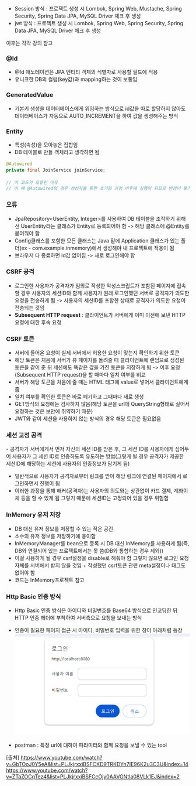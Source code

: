 
- Session 방식 : 프로젝트 생성 시 Lombok, Spring Web, Mustache, Spring Security, Spring Data JPA, MySQL Driver 체크 후 생성
- jwt 방식 : 프로젝트 생성 시 Lombok, Spring Web, Spring Security, Spring Data JPA, MySQL Driver 체크 후 생성

이후는 각각 강의 참고
### @Id
- @Id 애노테이션은 JPA 엔티티 객체의 식별자로 사용할 필드에 적용
- 유니크한 DB의 컬럼(key값)과 mapping하는 것이 보통임
### GeneratedValue
- 기본키 생성을 데이터베이스에게 위임하는 방식으로 id값을 따로 할당하지 않아도 데이터베이스가 자동으로 AUTO_INCREMENT을 하여 값을 생성해주는 방식

### Entity
- 특성(속성)을 모아놓은 집합임
- DB 테이블로 만들 객체라고 생각하면 됨

```java
@Autowired 
private final JoinService joinService; 

// 이 코드가 오류인 이유
// 이 때 @Autowired의 경우 생성자를 통한 초기화 과정 이후에 실행이 되므로 변경이 불가능한 final 키워드가 붙은 경우 오류가 나는 것
```

### 오류
- JpaRepository<UserEntity, Integer>를 사용하여 DB 테이블을 조작하기 위해선 UserEntity라는 클래스가 Entity로 등록되어야 함 -> 해당 클래스에 @Entity를 붙여줘야 함
- Config클래스를 포함한 모든 클래스는 Java 밑에 Application 클래스가 있는 폴더(ex - com.example.inmemory)에서 생성해야 내 프로젝트에 적용이 됨
- 브라우저 다 종료하면 id값 없어짐 -> 새로 로그인해야 함

### CSRF 공격
- 로그인한 사용자가 공격자가 임의로 작성한 악성스크립트가 포함된 페이지에 접속할 경우 사용자의 세션ID와 함께 사용자가 원래 로그인했던 서버로 공격자가 의도한 요청을 전송하게 됨
-> 사용자의 세션ID를 포함한 상태로 공격자가 의도한 요청이 전송되는 것임
- **Subsequent HTTP request** : 클라이언트가 서버에게 이미 이전에 보낸 HTTP 요청에 대한 후속 요청
### CSRF 토큰
- 서버에 들어온 요청이 실제 서버에서 허용한 요청이 맞는지 확인하기 위한 토큰
- 해당 토큰은 처음에 서버가 뷰 페이지를 돌려줄 때 클라이언트에 랜덤으로 생성된 토큰을 같이 준 뒤 세션에도 똑같은 값을 가진 토큰을 저장하게 됨 -> 이후 요청(Subsequent HTTP request)을 할 때마다 일치 여부를 비교
- 서버가 해당 토큰을 처음에 줄 때는 HTML 태그에 value로 넣어서 클라이언트에게 줌
- 일치 여부를 확인한 토큰은 바로 폐기하고 그때마다 새로 생성
- GET방식의 요청에는 검사하지 않음(해당 토큰을 url에 QueryString형태로 실어서 요청하는 것은 보안에 취약하기 때문)
- JWT와 같이 세션을 사용하지 않는 방식의 경우 해당 토큰은 필요없음

### 세션 고정 공격
- 공격자가 서버에게서 먼저 자신의 세션 ID를 받은 후, 그 세션 ID를 사용자에게 심어두어 사용자가 그 세션 ID로 인증하도록 유도하는 방법(그렇게 될 경우 공격자가 제공한 세션ID에 해당하는 세션에 사용자의 인증정보가 담기게 됨)
- 일반적으로 사용자가 공격자로부터 링크를 받아 해당 링크에 연결된 페이지에서 로그인하면서 진행이 됨 
- 이러한 과정을 통해 해커(공격자)는 사용자의 의도와는 상관없이 카드 결제, 계좌이체 등을 할 수 있게 됨 그렇기 때문에 세션ID는 고정되어 있을 경우 위험함

### InMemory 유저 저장
- DB 대신 유저 정보를 저장할 수 있는 작은 공간
- 소수의 유저 정보를 저장하기에 용이함
- InMemoryManager를 bean으로 등록 시 DB 대신 InMemory를 사용하게 됨(즉, DB와 연결되어 있는 프로젝트에서는 못 씀(DB와 통합하는 경우 제외))
- 이걸 사용하게 될 경우 csrf설정을 disable로 해줘야 함 그렇지 않으면 로그인 요청 자체를 서버에서 받지 않을 것임 + 작성했던 csrf토큰 관련 meta설정이나 태그도 없어야 함
- 코드는 InMemory프로젝트 참고

### Http Basic 인증 방식
- Http Basic 인증 방식은 아이디와 비밀번호를 Base64 방식으로 인코딩한 뒤 HTTP 인증 헤더에 부착하여 서버측으로 요청을 보내는 방식
- 인증이 필요한 페이지 접근 시 아이디, 비밀번호 입력을 위한 창이 아래처럼 등장
![](../../README_resources/Pasted%20image%2020240212191351.png)

- postman : 특정 url에 대하여 파라미터와 함께 요청을 보낼 수 있는 tool








[출처]
https://www.youtube.com/watch?v=GbTOoJ0Y5eA&list=PLJkjrxxiBSFCKD9TRKDYn7IE96K2u3C3U&index=14
https://www.youtube.com/watch?v=ZTaZOCqTez4&list=PLJkjrxxiBSFCcOjy0AAVGNtIa08VLk1EJ&index=2

